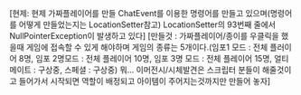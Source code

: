 [현제:
  현제 가짜플레이어를 만들 ChatEvent를 이용한 명령어를 만들고 있으며(명령어를 어떻게 만들었는지는 LocationSetter참고)
  LocationSetter의 93번째 줄에서 NullPointerException이 발생하고 있다] 
[만들것 : 
  가짜플레이어/종이를 우클릭을 했을때 게임에 접속할 수 있게 해야하며
  게임의 종류는 5개이다.(임포1 모드 : 전체 플러이어 8명, 임포 2명모드 : 전체 플레이어 10명, 임포 3명 모드 : 전체 플레이어 15명, 얼티메이트 : 구상중, 스페셜 : 구상중)
  뭐... 이머전시/시체발견은 스크립터 분들이 해줄것이고 
  들어가서 시작되면 역할이 배정되고 아이템이 주어지는것까지만 만들어 놓자]
